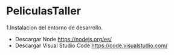 # PeliculasTaller

1.Instalacion del entorno de desarrollo.
  * Descargar Node https://nodejs.org/es/
  * Descargar Visual Studio Code https://code.visualstudio.com/
